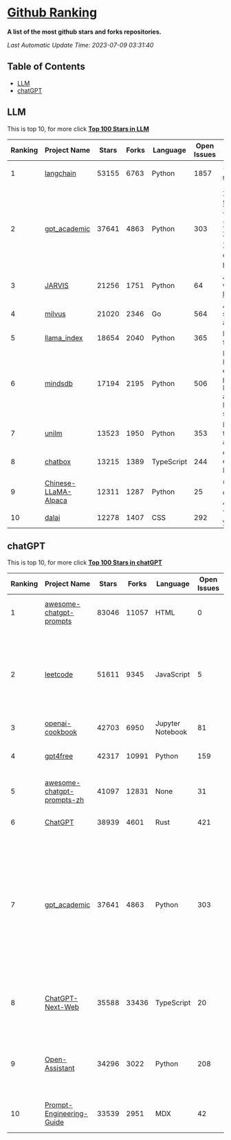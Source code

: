 [Github Ranking](./README.md)
==========

**A list of the most github stars and forks repositories.**

*Last Automatic Update Time: 2023-07-09 03:31:40*

## Table of Contents
 * [LLM](#LLM)
 * [chatGPT](#chatGPT)

## LLM

This is top 10, for more click **[Top 100 Stars in LLM](Top100/LLM.md)**

| Ranking | Project Name | Stars | Forks | Language | Open Issues | Description | Last Commit |
| ------- | ------------ | ----- | ----- | -------- | ----------- | ----------- | ----------- |
| 1 | [langchain](https://github.com/hwchase17/langchain) | 53155 | 6763 | Python | 1857 | ⚡ Building applications with LLMs through composability ⚡ | 2023-07-09T01:17:55Z |
| 2 | [gpt_academic](https://github.com/binary-husky/gpt_academic) | 37641 | 4863 | Python | 303 | 为ChatGPT/GLM提供图形交互界面，特别优化论文阅读/润色/写作体验，模块化设计，支持自定义快捷按钮&函数插件，支持Python和C++等项目剖析&自译解功能，PDF/LaTex论文翻译&总结功能，支持并行问询多种LLM模型，支持清华chatglm等本地模型。兼容复旦MOSS, llama, rwkv, 盘古, newbing, claude等 | 2023-07-08T19:37:57Z |
| 3 | [JARVIS](https://github.com/microsoft/JARVIS) | 21256 | 1751 | Python | 64 | JARVIS, a system to connect LLMs with ML community. Paper: https://arxiv.org/pdf/2303.17580.pdf | 2023-06-30T12:32:58Z |
| 4 | [milvus](https://github.com/milvus-io/milvus) | 21020 | 2346 | Go | 564 | A cloud-native vector database, storage for next generation AI applications | 2023-07-08T09:00:46Z |
| 5 | [llama_index](https://github.com/jerryjliu/llama_index) | 18654 | 2040 | Python | 365 | LlamaIndex (GPT Index) is a data framework for your LLM applications | 2023-07-09T03:21:17Z |
| 6 | [mindsdb](https://github.com/mindsdb/mindsdb) | 17194 | 2195 | Python | 506 | MindsDB is a Server for Artificial Intelligence Logic. Enabling developers to ship to production AI powered projects (from the latest LLMs, vector operations, state of the art time-series forecasting to Machine Learning) in a fast and scalable way.  | 2023-07-07T18:39:05Z |
| 7 | [unilm](https://github.com/microsoft/unilm) | 13523 | 1950 | Python | 353 | Large-scale Self-supervised Pre-training Across Tasks, Languages, and Modalities | 2023-07-06T10:00:35Z |
| 8 | [chatbox](https://github.com/Bin-Huang/chatbox) | 13215 | 1389 | TypeScript | 244 | Chatbox is a desktop app for GPT/LLM that supports Windows, Mac, Linux & Web Online | 2023-07-04T13:53:53Z |
| 9 | [Chinese-LLaMA-Alpaca](https://github.com/ymcui/Chinese-LLaMA-Alpaca) | 12311 | 1287 | Python | 25 | 中文LLaMA&Alpaca大语言模型+本地CPU/GPU训练部署 (Chinese LLaMA & Alpaca LLMs) | 2023-07-08T00:07:12Z |
| 10 | [dalai](https://github.com/cocktailpeanut/dalai) | 12278 | 1407 | CSS | 292 | The simplest way to run LLaMA on your local machine | 2023-06-30T13:51:06Z |


## chatGPT

This is top 10, for more click **[Top 100 Stars in chatGPT](Top100/chatGPT.md)**

| Ranking | Project Name | Stars | Forks | Language | Open Issues | Description | Last Commit |
| ------- | ------------ | ----- | ----- | -------- | ----------- | ----------- | ----------- |
| 1 | [awesome-chatgpt-prompts](https://github.com/f/awesome-chatgpt-prompts) | 83046 | 11057 | HTML | 0 | This repo includes ChatGPT prompt curation to use ChatGPT better. | 2023-07-08T14:34:19Z |
| 2 | [leetcode](https://github.com/azl397985856/leetcode) | 51611 | 9345 | JavaScript | 5 | 推荐免费ChatGPT网站：www.lintcode.com/chat-gpt?utm_source=tf-github-lucifer  LeetCode Solutions: A Record of My Problem Solving Journey.( leetcode题解，记录自己的leetcode解题之路。) | 2023-06-13T16:05:38Z |
| 3 | [openai-cookbook](https://github.com/openai/openai-cookbook) | 42703 | 6950 | Jupyter Notebook | 81 | Examples and guides for using the OpenAI API | 2023-07-09T03:24:50Z |
| 4 | [gpt4free](https://github.com/xtekky/gpt4free) | 42317 | 10991 | Python | 159 | The official gpt4free repository \| various collection of powerful language models | 2023-07-08T17:00:18Z |
| 5 | [awesome-chatgpt-prompts-zh](https://github.com/PlexPt/awesome-chatgpt-prompts-zh) | 41097 | 12831 | None | 31 | ChatGPT 中文调教指南。各种场景使用指南。学习怎么让它听你的话。 | 2023-07-08T15:19:33Z |
| 6 | [ChatGPT](https://github.com/lencx/ChatGPT) | 38939 | 4601 | Rust | 421 | 🔮 ChatGPT Desktop Application (Mac, Windows and Linux) | 2023-07-08T07:48:23Z |
| 7 | [gpt_academic](https://github.com/binary-husky/gpt_academic) | 37641 | 4863 | Python | 303 | 为ChatGPT/GLM提供图形交互界面，特别优化论文阅读/润色/写作体验，模块化设计，支持自定义快捷按钮&函数插件，支持Python和C++等项目剖析&自译解功能，PDF/LaTex论文翻译&总结功能，支持并行问询多种LLM模型，支持清华chatglm等本地模型。兼容复旦MOSS, llama, rwkv, 盘古, newbing, claude等 | 2023-07-08T19:37:57Z |
| 8 | [ChatGPT-Next-Web](https://github.com/Yidadaa/ChatGPT-Next-Web) | 35588 | 33436 | TypeScript | 20 | A well-designed cross-platform ChatGPT UI (Web / PWA / Linux / Win / MacOS). 一键拥有你自己的跨平台 ChatGPT 应用。 | 2023-07-09T03:00:03Z |
| 9 | [Open-Assistant](https://github.com/LAION-AI/Open-Assistant) | 34296 | 3022 | Python | 208 | OpenAssistant is a chat-based assistant that understands tasks, can interact with third-party systems, and retrieve information dynamically to do so. | 2023-07-07T19:59:04Z |
| 10 | [Prompt-Engineering-Guide](https://github.com/dair-ai/Prompt-Engineering-Guide) | 33539 | 2951 | MDX | 42 | 🐙 Guides, papers, lecture, notebooks and resources for prompt engineering | 2023-07-03T14:13:01Z |

